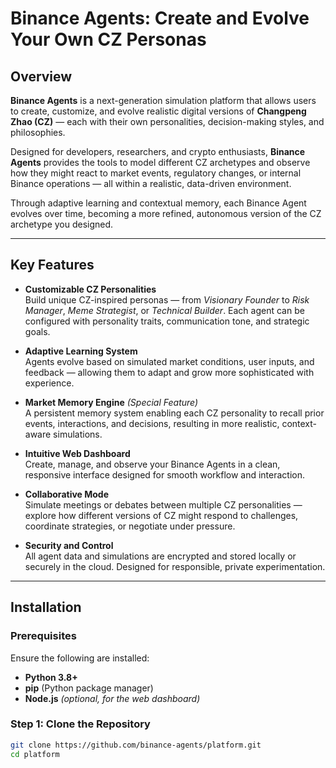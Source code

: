 # Binance Agents: Create and Evolve Your Own CZ Personas

## Overview

**Binance Agents** is a next-generation simulation platform that allows users to create, customize, and evolve realistic digital versions of **Changpeng Zhao (CZ)** — each with their own personalities, decision-making styles, and philosophies.

Designed for developers, researchers, and crypto enthusiasts, **Binance Agents** provides the tools to model different CZ archetypes and observe how they might react to market events, regulatory changes, or internal Binance operations — all within a realistic, data-driven environment.

Through adaptive learning and contextual memory, each Binance Agent evolves over time, becoming a more refined, autonomous version of the CZ archetype you designed.

---

## Key Features

- **Customizable CZ Personalities**  
  Build unique CZ-inspired personas — from *Visionary Founder* to *Risk Manager*, *Meme Strategist*, or *Technical Builder*. Each agent can be configured with personality traits, communication tone, and strategic goals.

- **Adaptive Learning System**  
  Agents evolve based on simulated market conditions, user inputs, and feedback — allowing them to adapt and grow more sophisticated with experience.

- **Market Memory Engine** *(Special Feature)*  
  A persistent memory system enabling each CZ personality to recall prior events, interactions, and decisions, resulting in more realistic, context-aware simulations.

- **Intuitive Web Dashboard**  
  Create, manage, and observe your Binance Agents in a clean, responsive interface designed for smooth workflow and interaction.

- **Collaborative Mode**  
  Simulate meetings or debates between multiple CZ personalities — explore how different versions of CZ might respond to challenges, coordinate strategies, or negotiate under pressure.

- **Security and Control**  
  All agent data and simulations are encrypted and stored locally or securely in the cloud. Designed for responsible, private experimentation.

---

## Installation

### Prerequisites

Ensure the following are installed:

- **Python 3.8+**
- **pip** (Python package manager)
- **Node.js** *(optional, for the web dashboard)*

### Step 1: Clone the Repository

```bash
git clone https://github.com/binance-agents/platform.git
cd platform

